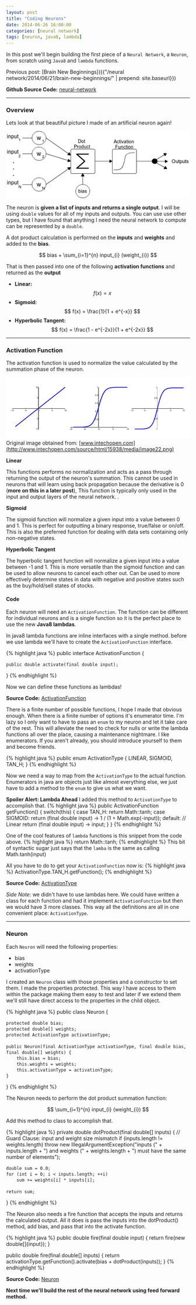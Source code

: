 ```yaml
---
layout: post
title: "Coding Neurons"
date: 2014-06-26 16:00:00
categories: [neural network]
tags: [neuron, java8, lambda]
---
```


In this post we'll begin building the first piece of a `Neural Network`, a `Neuron`, 
from scratch using `Java8` and `lambda` functions.

Previous post: [Brain New Beginnings]({{"/neural network/2014/06/21/brain-new-beginnings/" | prepend: site.baseurl}})

**Github Source Code:** <a href="https://github.com/cluttered-code/neural-network" target="_blank">neural-network</a>

---

### Overview

Lets look at that beautiful picture I made of an artificial neuron again!

![Artificial Neuron](/images/artificial-neuron.png)

The neuron is **given a list of inputs and returns a single output**. 
I will be using `double` values for all of my inputs and outputs. 
You can use use other types, but I have found that anything I need 
the neural network to compute can be represented by a `double`.

A dot product calculation is performed on the **inputs** and **weights** and added to the **bias**.

$$ bias + \sum_{i=1}^{n} input_{i} (weight_{i}) $$

That is then passed into one of the following **activation functions** and returned as the **output**

  * **Linear:** $$ f(x) = x $$
  * **Sigmoid:** $$ f(x) = \frac{1}{1 + e^{-x}} $$
  * **Hyperbolic Tangent:** $$ f(x) = \frac{1 - e^{-2x}}{1 + e^{-2x}} $$
  
---

### Activation Function

The activation function is used to normalize the value calculated by the summation phase of the neuron.

![Graphs](/images/activation-function-graphs.png)
Original image obtained from: [www.intechopen.com](http://www.intechopen.com/source/html/15938/media/image22.png) 

**Linear**

This functions performs no normalization and acts as a pass through returning the output of the neuron's summation. 
This cannot be used in neurons that will learn using back propagation because the derivative is 0 (**more on this in a later post**), 
This function is typically only used in the input and output layers of the neural network. 
.

**Sigmoid**

The sigmoid function will normalize a given input into a value between 0 and 1. 
This is perfect for outputting a binary response, true/false or on/off. 
This is also the preferred function for dealing with data sets containing only non-negative states.

**Hyperbolic Tangent**

The hyperbolic tangent function will normalize a given input into a value between -1 and 1. 
This is more versatile than the sigmoid function and can be used to allow neurons to cancel each other out. 
Can be used to more effectively determine states in data with negative and positive states such as the buy/hold/sell states of stocks.

#### **Code**

Each neuron will need an `ActivationFunction`. 
The function can be different for individual neurons and is a single function so it is the 
perfect place to use the new **Java8 lambdas**.

In java8 lambda functions are inline interfaces with a single method. 
before we use lambda we'll have to create the `ActivationFunction` interface.

{% highlight java %}
public interface ActivationFunction {

    public double activate(final double input);
}
{% endhighlight %}

Now we can define these functions as lambdas!

**Source Code:** <a href="https://github.com/cluttered-code/neural-network/blob/master/src/main/java/com/clutteredcode/ann/activation/ActivationFunction.java" target="_blank">ActivationFunction</a>

There is a finite number of possible functions, I hope I made that obvious enough. 
When there is a finite number of options it's enumerator time. 
I'm lazy so I only want to have to pass an `enum` to my neuron and let it take care of the rest. 
This will alleviate the need to check for nulls or write the lambda functions all over the place, 
causing a maintenance nightmare. I like enumerators. 
If you aren't already, you should introduce yourself to them and become friends.

{% highlight java %}
public enum ActivationType {
    LINEAR,
    SIGMOID,
    TAN_H;
}
{% endhighlight %}

Now we need a way to map from the `ActivationType` to the actual function. Enumerators in java are 
objects just like almost everything else, we just have to add a method to the `enum` to give us what we want. 

**Spoiler Alert: Lambda Ahead** I added this method to `ActivationType` to accomplish that.
{% highlight java %}
public ActivationFunction getFunction() {
    switch(this) {
        case TAN_H:
            return Math::tanh;
        case SIGMOID:
            return (final double input) -> 1 / (1 + Math.exp(-input));
        default: // Linear
            return (final double input) -> input;
    }
}
{% endhighlight %}

One of the cool features of `lambda` functions is this snippet from the code above.
{% highlight java %}
return Math::tanh;
{% endhighlight %}
This bit of syntactic sugar just says that the `lamba` is the same as calling Math.tanh(input)

All you have to do to get your `ActivationFunction` now is:
{% highlight java %}
ActivationType.TAN_H.getFunction();
{% endhighlight %}

**Source Code:**  <a href="https://github.com/cluttered-code/neural-network/blob/master/src/main/java/com/clutteredcode/ann/activation/ActivationType.java" target="_blank">ActivationType</a>

*Side Note:* we didn't have to use lambdas here. We could have written a class for each function and had it 
implement `ActivationFunction` but then we would have 3 more classes. This way all the definitions 
are all in one convenient place: `ActivationType`.

---

### Neuron

Each `Neuron` will need the following properties:

* bias
* weights
* activationType

I created an `Neuron` class with those properties and a constructor to set them. I made the properties protected. 
This way I have access to them within the package making them easy to test and later if we extend them we'll still 
have direct access to the properties in the child object.

{% highlight java %}
public class Neuron {

    protected double bias;
    protected double[] weights;
    protected ActivationType activationType;

    public Neuron(final ActivationType activationType, final double bias, final double[] weights) {
        this.bias = bias;
        this.weights = weights;
        this.activationType = activationType;
    }
}
{% endhighlight %}

The Neuron needs to perform the dot product summation function:

$$ \sum_{i=1}^{n} input_{i} (weight_{i}) $$

Add this method to class to accomplish that.

{% highlight java %}
private double dotProduct(final double[] inputs) {
    // Guard Clause: input and weight size mismatch
    if (inputs.length != weights.length)
        throw new IllegalArgumentException("inputs (" + inputs.length + ") and weights (" + weights.length + ") must have the same number of elements");

    double sum = 0.0;
    for (int i = 0; i < inputs.length; ++i)
        sum += weights[i] * inputs[i];

    return sum;
}
{% endhighlight %}

The Neuron also needs a fire function that accepts the inputs and returns the calculated output. 
All it does is pass the inputs into the dotProduct() method, add bias, and pass that into the activate function.

{% highlight java %}
public double fire(final double input) {
    return fire(new double[]{input});
}

public double fire(final double[] inputs) {
    return activationType.getFunction().activate(bias + dotProduct(inputs));
}
{% endhighlight %}

**Source Code:**  <a href="https://github.com/cluttered-code/neural-network/blob/master/src/main/java/com/clutteredcode/ann/Neuron.java" target="_blank">Neuron</a>

**Next time we'll build the rest of the neural network using feed forward method.**
